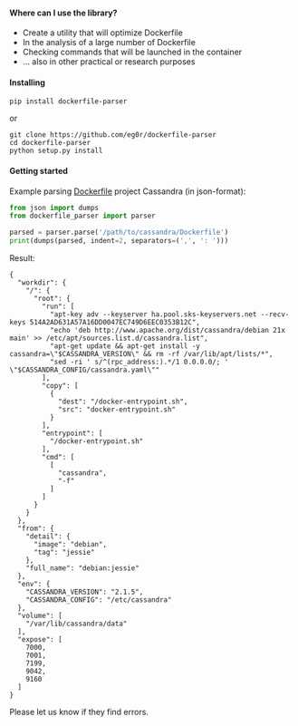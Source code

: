 #### Where can I use the library?

* Create a utility that will optimize Dockerfile
* In the analysis of a large number of Dockerfile
* Checking commands that will be launched in the container
* ... also in other practical or research purposes

#### Installing

```shell
pip install dockerfile-parser
```

or

```shell
git clone https://github.com/eg0r/dockerfile-parser
cd dockerfile-parser
python setup.py install
```

#### Getting started

Example parsing [Dockerfile](https://github.com/docker-library/cassandra/blob/master/2.1/Dockerfile) project Cassandra (in json-format):

```python
from json import dumps
from dockerfile_parser import parser

parsed = parser.parse('/path/to/cassandra/Dockerfile')
print(dumps(parsed, indent=2, separators=(',', ': ')))
```

Result:

    {
      "workdir": {
        "/": {
          "root": {
            "run": [
              "apt-key adv --keyserver ha.pool.sks-keyservers.net --recv-keys 514A2AD631A57A16DD0047EC749D6EEC0353B12C",
              "echo 'deb http://www.apache.org/dist/cassandra/debian 21x main' >> /etc/apt/sources.list.d/cassandra.list",
              "apt-get update && apt-get install -y cassandra=\"$CASSANDRA_VERSION\" && rm -rf /var/lib/apt/lists/*",
              "sed -ri ' s/^(rpc_address:).*/1 0.0.0.0/; ' \"$CASSANDRA_CONFIG/cassandra.yaml\""
            ],
            "copy": [
              {
                "dest": "/docker-entrypoint.sh",
                "src": "docker-entrypoint.sh"
              }
            ],
            "entrypoint": [
              "/docker-entrypoint.sh"
            ],
            "cmd": [
              [
                "cassandra",
                "-f"
              ]
            ]
          }
        }
      },
      "from": {
        "detail": {
          "image": "debian",
          "tag": "jessie"
        },
        "full_name": "debian:jessie"
      },
      "env": {
        "CASSANDRA_VERSION": "2.1.5",
        "CASSANDRA_CONFIG": "/etc/cassandra"
      },
      "volume": [
        "/var/lib/cassandra/data"
      ],
      "expose": [
        7000,
        7001,
        7199,
        9042,
        9160
      ]
    }

Please let us know if they find errors.